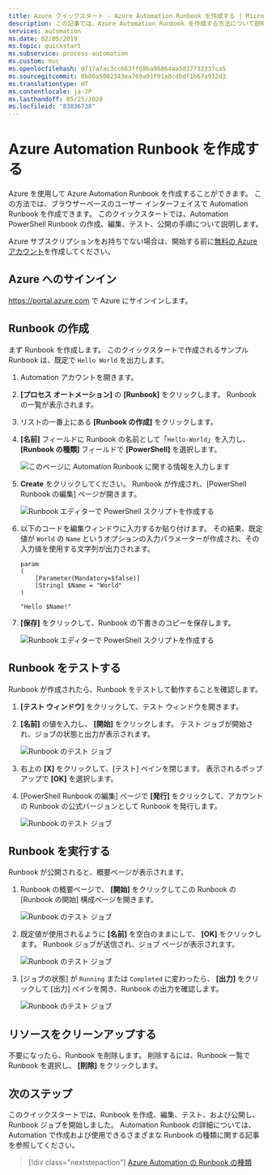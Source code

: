 ```yaml
---
title: Azure クイックスタート - Azure Automation Runbook を作成する | Microsoft Docs
description: この記事では、Azure Automation Runbook を作成する方法について説明します。
services: automation
ms.date: 02/05/2019
ms.topic: quickstart
ms.subservice: process-automation
ms.custom: mvc
ms.openlocfilehash: 0717a7ac3cc663ff68ba96864aa5d37732337ca5
ms.sourcegitcommit: 0b80a5802343ea769a91f91a8cdbdf1b67a932d3
ms.translationtype: HT
ms.contentlocale: ja-JP
ms.lasthandoff: 05/25/2020
ms.locfileid: "83836738"
---
```

# <a name="create-an-azure-automation-runbook"></a>Azure Automation Runbook を作成する

Azure を使用して Azure Automation Runbook を作成することができます。 この方法では、ブラウザーベースのユーザー インターフェイスで Automation Runbook を作成できます。 このクイックスタートでは、Automation PowerShell Runbook の作成、編集、テスト、公開の手順について説明します。

Azure サブスクリプションをお持ちでない場合は、開始する前に[無料の Azure アカウント](https://azure.microsoft.com/free/?WT.mc_id=A261C142F)を作成してください。

## <a name="sign-in-to-azure"></a>Azure へのサインイン

https://portal.azure.com で Azure にサインインします。

## <a name="create-the-runbook"></a>Runbook の作成

まず Runbook を作成します。 このクイックスタートで作成されるサンプル Runbook は、既定で `Hello World` を出力します。

1. Automation アカウントを開きます。

1. **[プロセス オートメーション]** の **[Runbook]** をクリックします。 Runbook の一覧が表示されます。

1. リストの一番上にある **[Runbook の作成]** をクリックします。

1. **[名前]** フィールドに Runbook の名前として「`Hello-World`」を入力し、 **[Runbook の種類]** フィールドで **[PowerShell]** を選択します。 

   ![このページに Automation Runbook に関する情報を入力します](./media/automation-quickstart-create-runbook/automation-create-runbook-configure.png)

1. **Create** をクリックしてください。 Runbook が作成され、[PowerShell Runbook の編集] ページが開きます。

    ![Runbook エディターで PowerShell スクリプトを作成する](./media/automation-quickstart-create-runbook/automation-edit-runbook-empty.png)

1. 以下のコードを編集ウィンドウに入力するか貼り付けます。 その結果、既定値が `World` の `Name` というオプションの入力パラメーターが作成され、その入力値を使用する文字列が出力されます。

   ```powershell-interactive
   param
   (
       [Parameter(Mandatory=$false)]
       [String] $Name = "World"
   )

   "Hello $Name!"
   ```

1. **[保存]** をクリックして、Runbook の下書きのコピーを保存します。

    ![Runbook エディターで PowerShell スクリプトを作成する](./media/automation-quickstart-create-runbook/automation-edit-runbook.png)

## <a name="test-the-runbook"></a>Runbook をテストする

Runbook が作成されたら、Runbook をテストして動作することを確認します。

1. **[テスト ウィンドウ]** をクリックして、テスト ウィンドウを開きます。

1. **[名前]** の値を入力し、 **[開始]** をクリックします。 テスト ジョブが開始され、ジョブの状態と出力が表示されます。

    ![Runbook のテスト ジョブ](./media/automation-quickstart-create-runbook/automation-test-runbook.png)

1. 右上の **[X]** をクリックして、[テスト] ペインを閉じます。 表示されるポップアップで **[OK]** を選択します。

1. [PowerShell Runbook の編集] ページで **[発行]** をクリックして、アカウントの Runbook の公式バージョンとして Runbook を発行します。

   ![Runbook のテスト ジョブ](./media/automation-quickstart-create-runbook/automation-hello-world-runbook-job.png)

## <a name="run-the-runbook"></a>Runbook を実行する

Runbook が公開されると、概要ページが表示されます。

1. Runbook の概要ページで、 **[開始]** をクリックしてこの Runbook の [Runbook の開始] 構成ページを開きます。

   ![Runbook のテスト ジョブ](./media/automation-quickstart-create-runbook/automation-hello-world-runbook-start.png)

1. 既定値が使用されるように **[名前]** を空白のままにして、 **[OK]** をクリックします。 Runbook ジョブが送信され、ジョブ ページが表示されます。

   ![Runbook のテスト ジョブ](./media/automation-quickstart-create-runbook/automation-job-page.png)

1. [ジョブの状態] が `Running` または `Completed` に変わったら、 **[出力]** をクリックして [出力] ペインを開き、Runbook の出力を確認します。

   ![Runbook のテスト ジョブ](./media/automation-quickstart-create-runbook/automation-hello-world-runbook-job-output.png)

## <a name="clean-up-resources"></a>リソースをクリーンアップする

不要になったら、Runbook を削除します。 削除するには、Runbook 一覧で Runbook を選択し、 **[削除]** をクリックします。

## <a name="next-steps"></a>次のステップ

このクイックスタートでは、Runbook を作成、編集、テスト、および公開し、Runbook ジョブを開始しました。 Automation Runbook の詳細については、Automation で作成および使用できるさまざまな Runbook の種類に関する記事を参照してください。

> [!div class="nextstepaction"]
> [Azure Automation の Runbook の種類](./automation-runbook-types.md)
